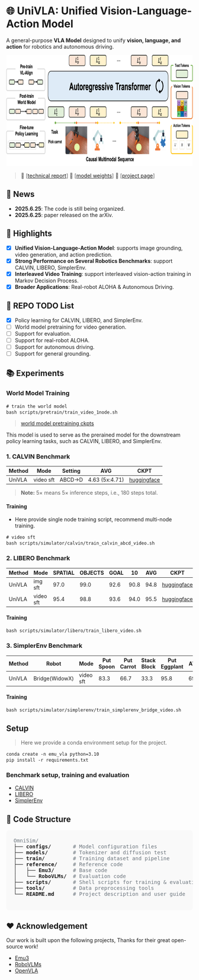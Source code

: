 # 🌐 UniVLA: Unified Vision-Language-Action Model

A general-purpose **VLA Model** designed to unify **vision, language, and action** for robotics and autonomous driving.

<img src="docs/imgs/univla.png" alt="UniVLA" height="300">

> 📜 [[technical report](https://arxiv.org/abs/2506.19850)] 🤗 [[model weights](https://huggingface.co/Yuqi1997/UniVLA)] 🤖 [[project page](https://robertwyq.github.io/univla.github.io)]

## 🚀 News
- **2025.6.25**: The code is still being organized.
- **2025.6.25**: paper released on the arXiv.

## 🧪 Highlights
- [x] **Unified Vision-Language-Action Model**: supports image grounding, video generation, and action prediction.
- [x] **Strong Performance on Several Robotics Benchmarks**: support CALVIN, LIBERO, SimplerEnv.
- [x] **Interleaved Video Training**: support interleaved vision-action training in Markov Decision Process.
- [x] **Broader Applications**: Real-robot ALOHA & Autonomous Driving.

## 🔧 REPO TODO List
- [x] Policy learning for CALVIN, LIBERO, and SimplerEnv.
- [ ] World model pretraining for video generation.
- [ ] Support for evaluation.
- [ ] Support for real-robot ALOHA.
- [ ] Support for autonomous driving.
- [ ] Support for general grounding.

## 📚 Experiments

### World Model Training
```shell
# train the world model
bash scripts/pretrain/train_video_1node.sh
```
> [world model pretraining ckpts](https://huggingface.co/Yuqi1997/UniVLA/tree/main/WORLD_MODEL_POSTTRAIN)

This model is used to serve as the prerained model for the downstream policy learning tasks, such as CALVIN, LIBERO, and SimplerEnv.

### 1. CALVIN Benchmark
| Method | Mode  | Setting                                      | AVG  | CKPT |
|--------|-------|----------------------------------------------|------|------|
| UniVLA   | video sft | ABCD->D       | 4.63 (5x:4.71) | [huggingface](https://huggingface.co/Yuqi1997/UniVLA/tree/main/UNIVLA_CALVIN_ABCD_VIDEO_BS192_8K)  |
> **Note:** 5× means 5× inference steps, i.e., 180 steps total.

#### Training
- Here provide single node training script, recommend multi-node training.
```shell
# video sft
bash scripts/simulator/calvin/train_calvin_abcd_video.sh
```
### 2. LIBERO Benchmark
| Method | Mode  | SPATIAL | OBJECTS | GOAL  | 10   | AVG   | CKPT |
|--------|-------|---------|---------|-------|------|-------| -----|
| UniVLA   | img sft  | 97.0    | 99.0    | 92.6  | 90.8 | 94.8  | [huggingface](https://huggingface.co/Yuqi1997/UniVLA/tree/main/UNIVLA_LIBERO_IMG_BS192_8K)  |
| UniVLA   | video sft  | 95.4    | 98.8    | 93.6  | 94.0 | 95.5  |  [huggingface](https://huggingface.co/Yuqi1997/UniVLA/tree/main/UNIVLA_LIBERO_VIDEO_BS192_8K) |

#### Training
```shell
bash scripts/simulator/libero/train_libero_video.sh
```

### 3. SimplerEnv Benchmark
| Method | Robot |Mode  | Put Spoon | Put Carrot | Stack Block  | Put Eggplant   | AVG   | CKPT |
|--------|-------|-------| -----------|------------|--------------|----------------|-------| -----|
| UniVLA   | Bridge(WidowX) | video sft  | 83.3    | 66.7   | 33.3  | 95.8 | 69.8  |   [huggingface](https://huggingface.co/Yuqi1997/UniVLA/tree/main/UNIVLA_SIMPLER_BRIDGE_VIDEO_BS128_20K) |

#### Training
```shell
bash scripts/simulator/simplerenv/train_simplerenv_bridge_video.sh
```

## Setup
> Here we provide a conda environment setup for the project.
```shell
conda create -n emu_vla python=3.10
pip install -r requirements.txt
```
### Benchmark setup, training and evaluation
- [CALVIN](docs/calvin.md)
- [LIBERO](docs/libero.md)
- [SimplerEnv](docs/simplerenv.md)

<section class="section">
  <div class="container is-max-desktop">
    <h2 class="title is-4">📁 Code Structure</h2>
    <pre style="background-color: #f9f9f9; padding: 1.25rem; border-radius: 8px; font-size: 14px; overflow-x: auto;">
<span style="color: #6c757d;">OmniSim/</span>
├── <strong>configs/</strong>       <span style="color: #6c757d;"># Model configuration files</span>
├── <strong>models/</strong>        <span style="color: #6c757d;"># Tokenizer and diffusion test</span>
├── <strong>train/</strong>         <span style="color: #6c757d;"># Training dataset and pipeline</span>
├── <strong>reference/</strong>     <span style="color: #6c757d;"># Reference code</span>
│   ├── <strong>Emu3/</strong>      <span style="color: #6c757d;"># Base code</span>
│   └── <strong>RoboVLMs/</strong>  <span style="color: #6c757d;"># Evaluation code</span>
├── <strong>scripts/</strong>       <span style="color: #6c757d;"># Shell scripts for training & evaluation</span>
├── <strong>tools/</strong>         <span style="color: #6c757d;"># Data preprocessing tools</span>
└── <strong>README.md</strong>      <span style="color: #6c757d;"># Project description and user guide</span>
    </pre>
  </div>
</section>

## ❤️ Acknowledgement
Our work is built upon the following projects, Thanks for their great open-source work!
- [Emu3](https://github.com/baaivision/Emu3)
- [RoboVLMs](https://github.com/Robot-VLAs/RoboVLMs)
- [OpenVLA](https://github.com/openvla/openvla)